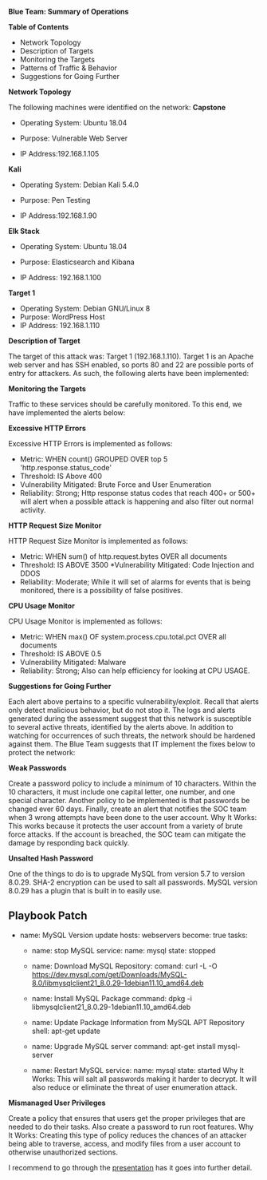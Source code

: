 **Blue Team: Summary of Operations**

**Table of Contents**
* Network Topology
* Description of Targets
* Monitoring the Targets
* Patterns of Traffic & Behavior
* Suggestions for Going Further

**Network Topology**

The following machines were identified on the network:
**Capstone**

* Operating System: Ubuntu 18.04

* Purpose: Vulnerable Web Server

* IP Address:192.168.1.105

**Kali**

* Operating System: Debian Kali 5.4.0

* Purpose: Pen Testing

* IP Address:192.168.1.90

**Elk Stack**

* Operating System: Ubuntu 18.04

* Purpose: Elasticsearch and Kibana

* IP Address: 192.168.1.100

**Target 1**

* Operating System: Debian GNU/Linux 8
* Purpose: WordPress Host
* IP Address: 192.168.1.110

**Description of Target**

The target of this attack was: Target 1 (192.168.1.110).
Target 1 is an Apache web server and has SSH enabled, so ports 80 and 22 are possible ports of entry for attackers. As such, the following alerts have been implemented:

**Monitoring the Targets**

Traffic to these services should be carefully monitored. To this end, we have implemented the alerts below:

**Excessive HTTP Errors**

Excessive HTTP Errors is implemented as follows:

* Metric: WHEN count() GROUPED OVER top 5 'http.response.status_code' 
* Threshold: IS Above 400
* Vulnerability Mitigated: Brute Force and User Enumeration 
* Reliability: Strong; Http response status codes that reach 400+ or 500+ will alert when a possible attack is happening and also filter out normal activity. 

**HTTP Request Size Monitor**

 HTTP Request Size Monitor is implemented as follows:
 
* Metric: WHEN sum() of http.request.bytes OVER all documents
* Threshold: IS ABOVE 3500
*Vulnerability Mitigated: Code Injection and DDOS
* Reliability: Moderate; While it will set of alarms for events that is being monitored, there is a possibility of false positives.

**CPU Usage Monitor**

CPU Usage Monitor is implemented as follows:

* Metric: WHEN max() OF system.process.cpu.total.pct OVER all documents
* Threshold: IS ABOVE 0.5
* Vulnerability Mitigated: Malware
* Reliability:  Strong; Also can help efficiency for looking at CPU USAGE.

**Suggestions for Going Further**

Each alert above pertains to a specific vulnerability/exploit. Recall that alerts only detect malicious behavior, but do not stop it. 
The logs and alerts generated during the assessment suggest that this network is susceptible to several active threats, identified by the alerts above. In addition to watching for occurrences of such threats, the network should be hardened against them. The Blue Team suggests that IT implement the fixes below to protect the network:

**Weak Passwords**

Create a password policy to include a minimum of 10 characters. Within the 10 characters, it must include one capital letter, one number, and one special character. Another policy to be implemented is that passwords be changed ever 60 days. Finally, create an alert that notifies the SOC team when 3 wrong attempts have been done to the user account.
Why It Works: This works because it protects the user account from a variety of brute force attacks. If the account is breached, the SOC team can mitigate the damage by responding back quickly.

**Unsalted Hash Password**

One of the things to do is to upgrade MySQL from version 5.7 to version 8.0.29. SHA-2 encryption can be used to salt all passwords. MySQL version 8.0.29 has a plugin that is built in to easily use. 

Playbook Patch
  ---
  - name: MySQL Version update
    hosts: webservers
    become: true
    tasks:
    
    - name: stop MySQL
      service:
        name: mysql
        state: stopped

    - name: Download MySQL Repository:
      comand: curl -L -O https://dev.mysql.com/get/Downloads/MySQL-8.0/libmysqlclient21_8.0.29-1debian11.10_amd64.deb
    
    - name: Install MySQL Package
      command: dpkg -i libmysqlclient21_8.0.29-1debian11.10_amd64.deb
     
    - name: Update Package Information from MySQL APT Repository
      shell: apt-get update

    - name: Upgrade MySQL server 
      command: apt-get install mysql-server
   
    - name: Restart MySQL
      service: 
        name: mysql
        state: started
Why It Works: This will salt all passwords making it harder to decrypt. It will also reduce or eliminate the threat of user enumeration attack.

**Mismanaged User Privileges**

Create a policy that ensures that users get the proper privileges that are needed to do their tasks. Also create a password to run root features. 
Why It Works: Creating this type of policy reduces the chances of an attacker being able to traverse, access, and modify files from a user account to otherwise unauthorized sections.


I recommend to go through the [presentation](https://docs.google.com/presentation/d/1RIoNwL_GauuUdww3NChPaX4c1LxwoI2MzV9uYMdgHsg/edit?usp=sharing) has it goes into further detail.


